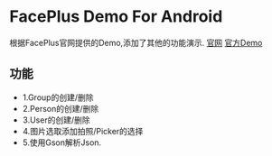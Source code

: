 # FacePlus Demo For Android

根据FacePlus官网提供的Demo,添加了其他的功能演示.
[官网](http://faceplusplus.com/)
[官方Demo](https://github.com/FacePlusPlus/facepp-java-sdk)

## 功能
 * 1.Group的创建/删除
 * 2.Person的创建/删除
 * 3.User的创建/删除
 * 4.图片选取添加拍照/Picker的选择
 * 5.使用Gson解析Json.  
